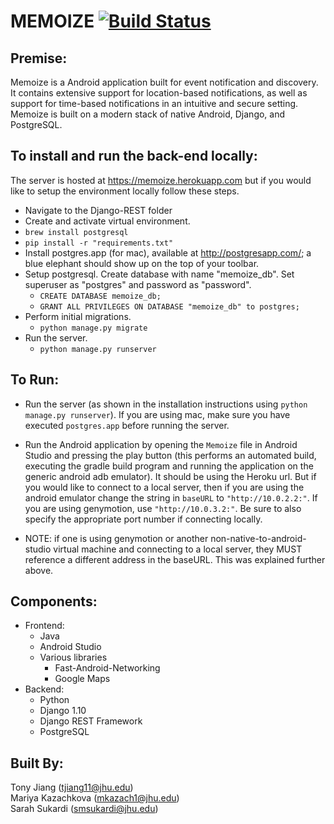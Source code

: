 # MEMOIZE [![Build Status](https://travis-ci.com/jhu-oose/2016-group-19.svg?token=pxuwgYspjAfqr5xt35A6&branch=master)](https://travis-ci.com/jhu-oose/2016-group-19)

## Premise:
Memoize is a Android application built for event notification and discovery. It contains extensive support for location-based notifications, as well as support for time-based notifications in an intuitive and secure setting. Memoize is built on a modern stack of native Android, Django, and PostgreSQL. 

## To install and run the back-end locally:

The server is hosted at https://memoize.herokuapp.com but if you would like to setup the environment locally follow these steps.

* Navigate to the Django-REST folder
* Create and activate virtual environment.
* `brew install postgresql`
* `pip install -r "requirements.txt"`
* Install postgres.app (for mac), available at http://postgresapp.com/; a blue elephant should show up on the top of your toolbar.
* Setup postgresql. Create database with name "memoize_db". Set superuser as "postgres" and password as "password".
	* `CREATE DATABASE memoize_db;`
	* `GRANT ALL PRIVILEGES ON DATABASE "memoize_db" to postgres;`
* Perform initial migrations.
	* `python manage.py migrate`
* Run the server.
	* `python manage.py runserver`

## To Run:

* Run the server (as shown in the installation instructions using `python manage.py runserver`). If you are using mac, make sure you have executed `postgres.app` before running the server.
* Run the Android application by opening the `Memoize` file in Android Studio and pressing the play button (this performs an automated build, executing the gradle build program and running the application on the generic android adb emulator). It should be using the Heroku url. But if you would like to connect to a local server, then if you are using the android emulator change the string in `baseURL` to `"http://10.0.2.2:"`. If you are using genymotion, use `"http://10.0.3.2:"`. Be sure to also specify the appropriate port number if connecting locally.

* NOTE: if one is using genymotion or another non-native-to-android-studio virtual machine and connecting to a local server, they MUST reference a different address in the baseURL. This was explained further above.
	
## Components:

* Frontend:
    * Java  
    * Android Studio  
    * Various libraries  
       * Fast-Android-Networking  
       * Google Maps  
* Backend:
    * Python
    * Django 1.10
    * Django REST Framework
    * PostgreSQL
       
## Built By:

Tony Jiang (tjiang11@jhu.edu)  
Mariya Kazachkova (mkazach1@jhu.edu)  
Sarah Sukardi (smsukardi@jhu.edu)    

